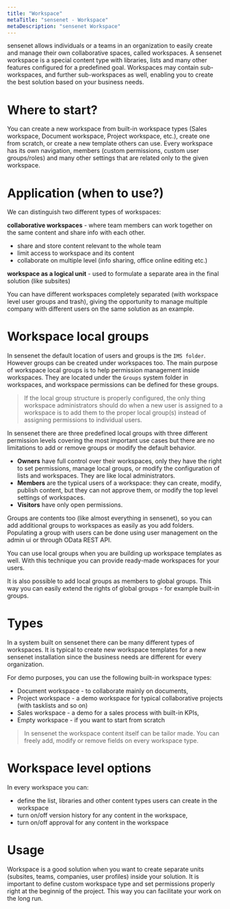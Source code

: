 ```yaml
---
title: "Workspace"
metaTitle: "sensenet - Workspace"
metaDescription: "sensenet Workspace"
---
```

sensenet allows individuals or a teams in an organization to easily create and manage their own collaborative spaces, called workspaces. A sensenet workspace is a special content type with libraries, lists and many other features configured for a predefined goal. Workspaces may contain sub-workspaces, and further sub-workspaces as well, enabling you to create the best solution based on your business needs.

# Where to start?
You can create a new workspace from built-in workspace types (Sales workspace, Document workspace, Project workspace, etc.), create one from scratch, or create a new template others can use. Every workspace has its own navigation, members (custom permissions, custom user groups/roles) and many other settings that are related only to the given workspace.

# Application (when to use?)
We can distinguish two different types of workspaces:

**collaborative workspaces** - where team members can work together on the same content and share info with each other.
- share and store content relevant to the whole team
- limit access to workspace and its content
- collaborate on multiple level (info sharing, office online editing etc.) 

**workspace as a logical unit** - used to formulate a separate area in the final solution (like subsites)

You can have different workspaces completely separated (with workspace level user groups and trash), giving the opportunity to manage multiple company with different users on the same solution as an example.

# Workspace local groups 
In sensenet the default location of users and groups is the ``IMS folder``. However groups can be created under workspaces too. The main purpose of workspace local groups is to help permission management inside workspaces. They are located under the ``Groups`` system folder in workspaces, and workspace permissions can be defined for these groups.

> If the local group structure is properly configured, the only thing workspace administrators should do when a new user is assigned to a workspace is to add them to the proper local group(s) instead of assigning permissions to individual users.

In sensenet there are three predefined local groups with three different permission levels covering the most important use cases but there are no limitations to add or remove groups or modify the default behavior.
- **Owners** have full control over their workspaces, only they have the right to set permissions, manage local groups, or modify the configuration of lists and workspaces. They are like local administrators.
- **Members** are the typical users of a workspace: they can create, modify, publish content, but they can not approve them, or modify the top level settings of workspaces.
- **Visitors** have only open permissions.

Groups are contents too (like almost everything in sensenet), so you can add additional groups to workspaces as easily as you add folders. Populating a group with users can be done using user management on the admin ui or through OData REST API.

You can use local groups when you are building up workspace templates as well. With this technique you can provide ready-made workspaces for your users.

It is also possible to add local groups as members to global groups. This way you can easily extend the rights of global groups - for example built-in groups.

# Types
In a system built on sensenet there can be many different types of workspaces. It is typical to create new workspace templates for a new sensenet installation since the business needs are different for every organization. 

For demo purposes, you can use the following built-in workspace types:
- Document workspace - to collaborate mainly on documents,
- Project workspace - a demo workspace for typical collaborative projects (with tasklists and so on)
- Sales workspace - a demo for a sales process with built-in KPIs,
- Empty workspace - if you want to start from scratch

> In sensenet the workspace content itself can be tailor made. You can freely add, modify or remove fields on every workspace type.

# Workspace level options
In every workspace you can:
- define the list, libraries and other content types users can create in the workspace
- turn on/off version history for any content in the workspace,
- turn on/off approval for any content in the workspace

# Usage
Workspace is a good solution when you want to create separate units (subsites, teams, companies, user profiles) inside your solution. It is important to define custom workspace type and set permissions properly right at the beginnig of the project. This way you can facilitate your work on the long run.
